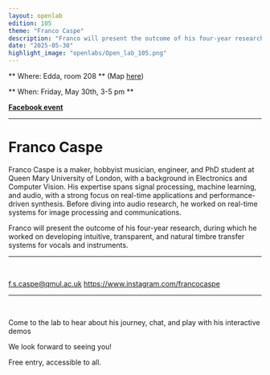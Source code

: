 ```yaml
---
layout: openlab
edition: 105
theme: "Franco Caspe"
description: "Franco will present the outcome of his four-year research."
date: "2025-05-30"
highlight_image: "openlabs/Open_lab_105.png"
---
```


<script>
    import CaptionedImage from "../../components/Images/CaptionedImage.svelte"
</script>

<CaptionedImage
src="openlabs/Open_lab_105.png"
alt="Photo of Franco Caspe."
caption=""/>



** Where: Edda, room 208 ** (Map [here](https://maps.app.goo.gl/NpAThcrc73VttzGi6))

** When: Friday, May 30th, 3-5 pm **

**[Facebook event](https://fb.me/e/2ZIUbCkiw)**

****


# Franco Caspe
Franco Caspe is a maker, hobbyist musician, engineer, and PhD student at Queen Mary University of London, with a background in Electronics and Computer Vision. His expertise spans signal processing, machine learning, and audio, with a strong focus on real-time applications and performance-driven synthesis. Before diving into audio research, he worked on real-time systems for image processing and communications.
<br>

Franco will present the outcome of his four-year research, during which he worked on developing intuitive, transparent, and natural timbre transfer systems for vocals and instruments.

---
<br>

f.s.caspe@qmul.ac.uk
https://www.instagram.com/francocaspe

---
<br>

Come to the lab to hear about his journey, chat, and play with his interactive demos

We look forward to seeing you!

Free entry, accessible to all.
